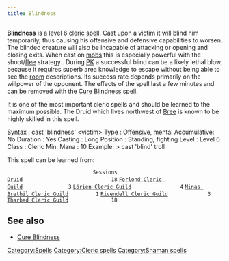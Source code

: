 ```yaml
---
title: Blindness
---
```


**Blindness** is a level 6 [cleric](cleric "wikilink")
[spell](spell "wikilink"). Cast upon a victim it will blind him
temporarily, thus causing his offensive and defensive capabilities to
worsen. The blinded creature will also be incapable of attacking or
opening and closing exits. When cast on [mobs](mob "wikilink") this is
especially powerful with the shoot/[flee](flee "wikilink") strategy .
During [PK](PK "wikilink") a successful blind can be a likely lethal
blow, because it requires superb area knowledge to escape without being
able to see the [room](room "wikilink") descriptions. Its success rate
depends primarily on the willpower of the opponent. The effects of the
spell last a few minutes and can be removed with the [Cure
Blindness](Cure_Blindness "wikilink") spell.

It is one of the most important cleric spells and should be learned to
the maximum possible. The Druid which lives northwest of
[Bree](Bree "wikilink") is known to be highly skilled in this spell.

Syntax : cast 'blindness' \<victim\> Type : Offensive, mental
Accumulative: No Duration : Yes Casting : Long Position : Standing,
fighting Level : Level 6 Class : Cleric Min. Mana : 10 Example: \> cast
'blind' troll

This spell can be learned from:

`                            Sessions `
[`Druid`](Druid "wikilink")`                             18`
[`Forlond Cleric Guild`](Forlond_Cleric_Guild "wikilink")`               3`
[`Lórien Cleric Guild`](Lórien_Cleric_Guild "wikilink")`                4`
[`Minas Brethil Cleric Guild`](Minas_Brethil_Cleric_Guild "wikilink")`         1`
[`Rivendell Cleric Guild`](Rivendell_Cleric_Guild "wikilink")`             3`
[`Tharbad Cleric Guild`](Tharbad_Cleric_Guild "wikilink")`              18`

## See also

- [Cure Blindness](Cure_Blindness "wikilink")

[Category:Spells](Category:Spells "wikilink") [Category:Cleric
spells](Category:Cleric_spells "wikilink") [Category:Shaman
spells](Category:Shaman_spells "wikilink")
